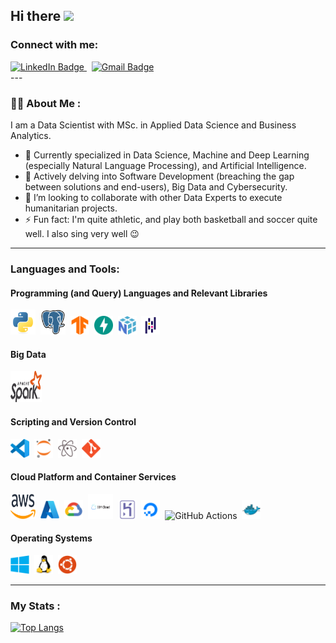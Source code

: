<h2>
  Hi there
  <img src="https://media.giphy.com/media/hvRJCLFzcasrR4ia7z/giphy.gif" width="30px"/>
</h2>

### Connect with me:
<div id="badges">
  <a href="https://www.linkedin.com/in/michael-igbomezie-2901a5122/">
    <img src="https://img.shields.io/badge/LinkedIn-blue?style=for-the-badge&logo=linkedin&logoColor=white" alt="LinkedIn Badge"/>
  </a>&nbsp;
  <a href=mailto:"michaeligbomezie@gmail.com">
    <img src="https://img.shields.io/badge/Gmail-D14836?style=for-the-badge&logo=gmail&logoColor=white" alt="Gmail Badge"/>
  </a>
</div>
---

### :man_technologist: About Me :

I am a Data Scientist with MSc. in Applied Data Science and Business Analytics.

- 🔭 Currently specialized in Data Science, Machine and Deep Learning (especially Natural Language Processing), and Artificial Intelligence.
- 🌱 Actively delving into Software Development (breaching the gap between solutions and end-users), Big Data and Cybersecurity.
- 👯 I’m looking to collaborate with other Data Experts to execute humanitarian projects.
- ⚡ Fun fact: I'm quite athletic, and play both basketball and soccer quite well. I also sing very well 😉

---

### Languages and Tools:
#### Programming (and Query) Languages and Relevant Libraries
<div>
  <img src="https://github.com/devicons/devicon/blob/master/icons/python/python-original.svg" title="Python" alt="Python" width="40" height="40"/>&nbsp;
  <img src="https://github.com/devicons/devicon/blob/master/icons/postgresql/postgresql-original.svg" title="Postgresql" alt="Postgresql" width="40" height="40"/>&nbsp;
  <img src="https://github.com/devicons/devicon/blob/master/icons/tensorflow/tensorflow-original.svg" title="Tensorflow" alt="Tensorflow" width="30" height="30"/>&nbsp;
  <img src="https://github.com/devicons/devicon/blob/master/icons/fastapi/fastapi-original.svg" title="FastAPI" alt="FastAPI" width="30" height="30"/>&nbsp;
  <img src="https://github.com/devicons/devicon/blob/master/icons/numpy/numpy-original.svg" title="Numpy" alt="Numpy" width="30" height="30"/>&nbsp;
  <img src="https://github.com/devicons/devicon/blob/master/icons/pandas/pandas-original.svg" title="Pandas" alt="Pandas" width="30" height="30"/>
</div>

#### Big Data
<div>
  <img src="https://github.com/dub-em/svg-logos/blob/main/Apache_Spark_logo.svg" title="ApacheSpark" alt="ApacheSpark" width="50" height="50"/>
</div>

#### Scripting and Version Control
<div>
  <img src="https://github.com/devicons/devicon/blob/master/icons/vscode/vscode-original.svg" title="VSCode" alt="VSCode" width="30" height="30"/>&nbsp;
  <img src="https://github.com/devicons/devicon/blob/master/icons/jupyter/jupyter-original.svg" title="Jupyter" alt="Jupyter" width="30" height="30"/>&nbsp;
  <img src="https://github.com/devicons/devicon/blob/master/icons/atom/atom-original.svg" title="Atom" alt="Atom" width="30" height="30"/>&nbsp;
  <img src="https://github.com/devicons/devicon/blob/master/icons/git/git-original.svg" title="Git" alt="Git" width="30" height="30"/>
</div>

#### Cloud Platform and Container Services
<div>
  <img src="https://github.com/dub-em/svg-logos/blob/main/Amazon_Web_Services_Logo.svg" title="AWS" alt="AWS" width="40" height="40"/>&nbsp;
  <img src="https://github.com/devicons/devicon/blob/master/icons/azure/azure-original.svg" title="Azure" alt="Azure" width="30" height="30"/>&nbsp;
  <img src="https://github.com/devicons/devicon/blob/master/icons/googlecloud/googlecloud-original.svg" title="GCP" alt="GCP" width="30" height="30"/>&nbsp;
  <img src="https://github.com/dub-em/svg-logos/blob/main/IBM%20Cloud.svg" title="IBMCloud" alt="IBMCloud" width="40" height="40"/>&nbsp;
  <img src="https://github.com/devicons/devicon/blob/master/icons/heroku/heroku-original.svg" title="Heroku" alt="Heroku" width="30" height="30"/>&nbsp;
  <img src="https://github.com/devicons/devicon/blob/master/icons/digitalocean/digitalocean-original.svg" title="DigitalOcean" alt="DigitalOcean" width="30" height="30"/>&nbsp;
  <img src="https://github.com/gilbarbara/logos/blob/main/logos/github-actions.svg" title="GitHub Actions" alt="GitHub Actions" width="30" height="30"/>&nbsp;
  <img src="https://github.com/devicons/devicon/blob/master/icons/docker/docker-original.svg" title="Docker" alt="Docker" width="30" height="30"/>
</div>

#### Operating Systems
<div>
  <img src="https://github.com/devicons/devicon/blob/master/icons/windows8/windows8-original.svg" title="Windows" alt="Windows" width="30" height="30"/>&nbsp;
  <img src="https://github.com/devicons/devicon/blob/master/icons/linux/linux-original.svg" title="Linux" alt="Linux" width="30" height="30"/>&nbsp;
  <img src="https://github.com/devicons/devicon/blob/master/icons/ubuntu/ubuntu-plain.svg" title="Ubuntu" alt="Ubuntu" width="30" height="30"/>
</div>

---

### My Stats :
[![Top Langs](https://github-readme-stats.vercel.app/api/top-langs/?username=dub-em&layout=compact&theme=dark&background=000000)](https://github.com/dub-em/github-readme-stats)


<!--
**dub-em/dub-em** is a ✨ _special_ ✨ repository because its `README.md` (this file) appears on your GitHub profile.

Here are some ideas to get you started:

- 🔭 I’m currently working on ...
- 🌱 I’m currently learning ...
- 👯 I’m looking to collaborate on ...
- 🤔 I’m looking for help with ...
- 💬 Ask me about ...
- 📫 How to reach me: ...
- 😄 Pronouns: ...
- ⚡ Fun fact: ...
Supporting Links
-https://email.uplers.com/blog/best-practices-for-creating-html-email-links/
-https://www.sitepoint.com/github-profile-readme/
-https://github.com/devicons/devicon
-https://emojipedia.org/most-popular/
-https://giphy.com/stickers/hacktiv8-coding-codingfromhome-fromhome-M9gbBd9nbDrOTu1Mqx?utm_source=media-link&utm_medium=landing&utm_campaign=Media+Links&utm_term=
-https://github.com/gilbarbara/logos/tree/main/logos
-->
